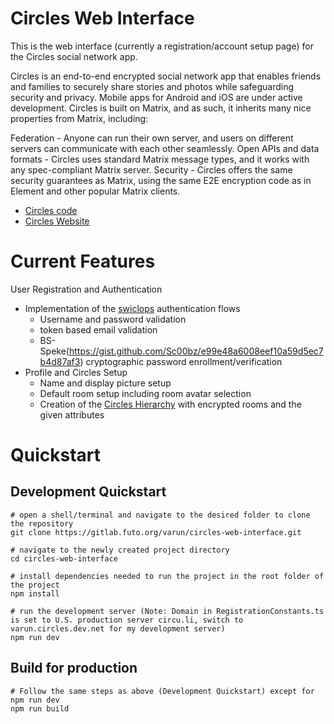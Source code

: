 # Circles Web Interface
This is the web interface (currently a registration/account setup page) for the Circles social network app.

Circles is an end-to-end encrypted social network app
that enables friends and families to securely share stories and photos while safeguarding
security and privacy.
Mobile apps for Android and iOS are under active development.
Circles is built on Matrix, and as such, it inherits many nice
properties from Matrix, including:

Federation - Anyone can run their own server, and users on different servers can communicate with each other seamlessly.
Open APIs and data formats - Circles uses standard Matrix message types, and it works
with any spec-compliant Matrix server.
Security - Circles offers the same security guarantees as Matrix, using the same
E2E encryption code as in Element and other popular Matrix clients.

- [Circles code](https://gitlab.futo.org/circles)
- [Circles Website](https://circu.li/circles.html)

# Current Features
User Registration and Authentication
- Implementation of the [swiclops](https://gitlab.futo.org/cvwright/swiclops) authentication flows
     - Username and password validation
     - token based email validation
     - BS-Speke(https://gist.github.com/Sc00bz/e99e48a6008eef10a59d5ec7b4d87af3) cryptographic password enrollment/verification
- Profile and Circles Setup
    - Name and display picture setup
    - Default room setup including room avatar selection
    - Creation of the [Circles Hierarchy](https://gitlab.futo.org/circles/circles-spec/-/blob/main/0000-spaces-hierarchy.md) with encrypted rooms and the given attributes

# Quickstart
## Development Quickstart

```
# open a shell/terminal and navigate to the desired folder to clone the repository
git clone https://gitlab.futo.org/varun/circles-web-interface.git

# navigate to the newly created project directory
cd circles-web-interface

# install dependencies needed to run the project in the root folder of the project
npm install

# run the development server (Note: Domain in RegistrationConstants.ts is set to U.S. production server circu.li, switch to varun.circles.dev.net for my development server)
npm run dev
```

## Build for production
```
# Follow the same steps as above (Development Quickstart) except for npm run dev
npm run build 
```


